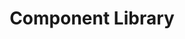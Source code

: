 ---
agency: Service Innovation Lab
title: Component Library
excerpt: Resource of common application components for developers
redirect_to:
  - https://github.com/ServiceInnovationLab/component-library
external_link_title: GitHub
---